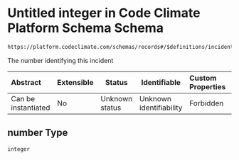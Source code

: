# Untitled integer in Code Climate Platform Schema Schema

```txt
https://platform.codeclimate.com/schemas/records#/$definitions/incident/properties/attributes/properties/number
```

The number identifying this incident


| Abstract            | Extensible | Status         | Identifiable            | Custom Properties | Additional Properties | Access Restrictions | Defined In                                            |
| :------------------ | ---------- | -------------- | ----------------------- | :---------------- | --------------------- | ------------------- | ----------------------------------------------------- |
| Can be instantiated | No         | Unknown status | Unknown identifiability | Forbidden         | Allowed               | none                | [records.json\*](records.json "open original schema") |

## number Type

`integer`
